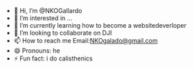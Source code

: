 - 👋 Hi, I’m @NKOGallardo
- 👀 I’m interested in ...
- 🌱 I’m currently learning how to become a websitedeverloper
- 💞️ I’m looking to collaborate on DJI
- 📫 How to reach me Email:NKOgalado@gmail.com
- 😄 Pronouns: he
- ⚡ Fun fact: i do calisthenics

<!---
NKOGallardo/NKOGallardo is a ✨ special ✨ repository because its `README.md` (this file) appears on your GitHub profile.
You can click the Preview link to take a look at your changes.
--->
